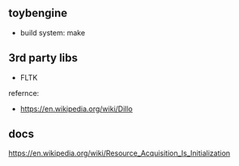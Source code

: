 toybengine
----------

- build system: make

3rd party libs
----------

- FLTK


refernce:
- https://en.wikipedia.org/wiki/Dillo



docs
----------

https://en.wikipedia.org/wiki/Resource_Acquisition_Is_Initialization

